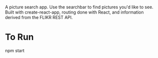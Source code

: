 A picture search app. Use the searchbar to find pictures you'd like to see. Built with create-react-app, routing done with React, and information derived from the FLIKR REST API.

# To Run
npm start
